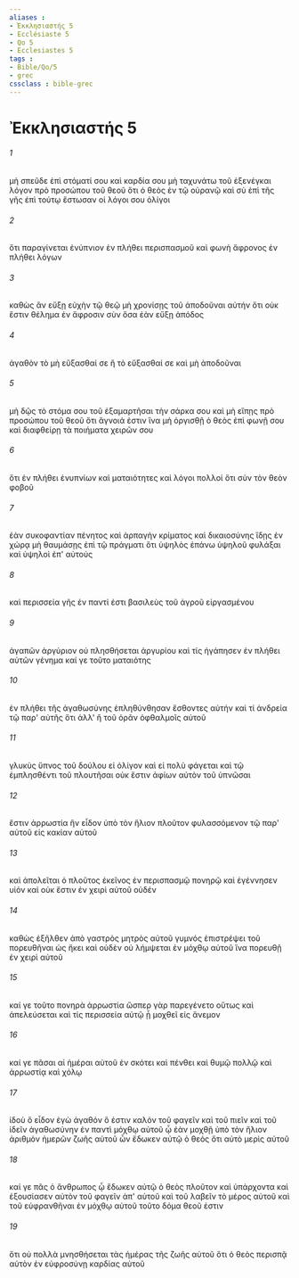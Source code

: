 ```yaml
---
aliases : 
- Ἐκκλησιαστής 5
- Ecclésiaste 5
- Qo 5
- Ecclesiastes 5
tags : 
- Bible/Qo/5
- grec
cssclass : bible-grec
---
```


# Ἐκκλησιαστής 5

###### 1
μὴ σπεῦδε ἐπὶ στόματί σου καὶ καρδία σου μὴ ταχυνάτω τοῦ ἐξενέγκαι λόγον πρὸ προσώπου τοῦ θεοῦ ὅτι ὁ θεὸς ἐν τῷ οὐρανῷ καὶ σὺ ἐπὶ τῆς γῆς ἐπὶ τούτῳ ἔστωσαν οἱ λόγοι σου ὀλίγοι
###### 2
ὅτι παραγίνεται ἐνύπνιον ἐν πλήθει περισπασμοῦ καὶ φωνὴ ἄφρονος ἐν πλήθει λόγων
###### 3
καθὼς ἂν εὔξῃ εὐχὴν τῷ θεῷ μὴ χρονίσῃς τοῦ ἀποδοῦναι αὐτήν ὅτι οὐκ ἔστιν θέλημα ἐν ἄφροσιν σὺν ὅσα ἐὰν εὔξῃ ἀπόδος
###### 4
ἀγαθὸν τὸ μὴ εὔξασθαί σε ἢ τὸ εὔξασθαί σε καὶ μὴ ἀποδοῦναι
###### 5
μὴ δῷς τὸ στόμα σου τοῦ ἐξαμαρτῆσαι τὴν σάρκα σου καὶ μὴ εἴπῃς πρὸ προσώπου τοῦ θεοῦ ὅτι ἄγνοιά ἐστιν ἵνα μὴ ὀργισθῇ ὁ θεὸς ἐπὶ φωνῇ σου καὶ διαφθείρῃ τὰ ποιήματα χειρῶν σου
###### 6
ὅτι ἐν πλήθει ἐνυπνίων καὶ ματαιότητες καὶ λόγοι πολλοί ὅτι σὺν τὸν θεὸν φοβοῦ
###### 7
ἐὰν συκοφαντίαν πένητος καὶ ἁρπαγὴν κρίματος καὶ δικαιοσύνης ἴδῃς ἐν χώρᾳ μὴ θαυμάσῃς ἐπὶ τῷ πράγματι ὅτι ὑψηλὸς ἐπάνω ὑψηλοῦ φυλάξαι καὶ ὑψηλοὶ ἐπ' αὐτούς
###### 8
καὶ περισσεία γῆς ἐν παντί ἐστι βασιλεὺς τοῦ ἀγροῦ εἰργασμένου
###### 9
ἀγαπῶν ἀργύριον οὐ πλησθήσεται ἀργυρίου καὶ τίς ἠγάπησεν ἐν πλήθει αὐτῶν γένημα καί γε τοῦτο ματαιότης
###### 10
ἐν πλήθει τῆς ἀγαθωσύνης ἐπληθύνθησαν ἔσθοντες αὐτήν καὶ τί ἀνδρεία τῷ παρ' αὐτῆς ὅτι ἀλλ' ἢ τοῦ ὁρᾶν ὀφθαλμοῖς αὐτοῦ
###### 11
γλυκὺς ὕπνος τοῦ δούλου εἰ ὀλίγον καὶ εἰ πολὺ φάγεται καὶ τῷ ἐμπλησθέντι τοῦ πλουτῆσαι οὐκ ἔστιν ἀφίων αὐτὸν τοῦ ὑπνῶσαι
###### 12
ἔστιν ἀρρωστία ἣν εἶδον ὑπὸ τὸν ἥλιον πλοῦτον φυλασσόμενον τῷ παρ' αὐτοῦ εἰς κακίαν αὐτοῦ
###### 13
καὶ ἀπολεῖται ὁ πλοῦτος ἐκεῖνος ἐν περισπασμῷ πονηρῷ καὶ ἐγέννησεν υἱόν καὶ οὐκ ἔστιν ἐν χειρὶ αὐτοῦ οὐδέν
###### 14
καθὼς ἐξῆλθεν ἀπὸ γαστρὸς μητρὸς αὐτοῦ γυμνός ἐπιστρέψει τοῦ πορευθῆναι ὡς ἥκει καὶ οὐδὲν οὐ λήμψεται ἐν μόχθῳ αὐτοῦ ἵνα πορευθῇ ἐν χειρὶ αὐτοῦ
###### 15
καί γε τοῦτο πονηρὰ ἀρρωστία ὥσπερ γὰρ παρεγένετο οὕτως καὶ ἀπελεύσεται καὶ τίς περισσεία αὐτῷ ᾗ μοχθεῖ εἰς ἄνεμον
###### 16
καί γε πᾶσαι αἱ ἡμέραι αὐτοῦ ἐν σκότει καὶ πένθει καὶ θυμῷ πολλῷ καὶ ἀρρωστίᾳ καὶ χόλῳ
###### 17
ἰδοὺ ὃ εἶδον ἐγὼ ἀγαθόν ὅ ἐστιν καλόν τοῦ φαγεῖν καὶ τοῦ πιεῖν καὶ τοῦ ἰδεῖν ἀγαθωσύνην ἐν παντὶ μόχθῳ αὐτοῦ ᾧ ἐὰν μοχθῇ ὑπὸ τὸν ἥλιον ἀριθμὸν ἡμερῶν ζωῆς αὐτοῦ ὧν ἔδωκεν αὐτῷ ὁ θεός ὅτι αὐτὸ μερὶς αὐτοῦ
###### 18
καί γε πᾶς ὁ ἄνθρωπος ᾧ ἔδωκεν αὐτῷ ὁ θεὸς πλοῦτον καὶ ὑπάρχοντα καὶ ἐξουσίασεν αὐτὸν τοῦ φαγεῖν ἀπ' αὐτοῦ καὶ τοῦ λαβεῖν τὸ μέρος αὐτοῦ καὶ τοῦ εὐφρανθῆναι ἐν μόχθῳ αὐτοῦ τοῦτο δόμα θεοῦ ἐστιν
###### 19
ὅτι οὐ πολλὰ μνησθήσεται τὰς ἡμέρας τῆς ζωῆς αὐτοῦ ὅτι ὁ θεὸς περισπᾷ αὐτὸν ἐν εὐφροσύνῃ καρδίας αὐτοῦ
